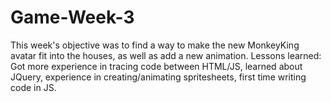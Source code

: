 # Game-Week-3
This week's objective was to find a way to make the new MonkeyKing avatar fit into the houses, as well as add a new animation.
Lessons learned: Got more experience in tracing code between HTML/JS, learned about JQuery, experience in creating/animating spritesheets, first time writing code in JS. 
